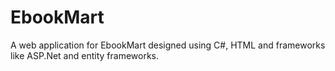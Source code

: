 # EbookMart
A web application for EbookMart designed using C#, HTML and frameworks like ASP.Net and entity frameworks.
